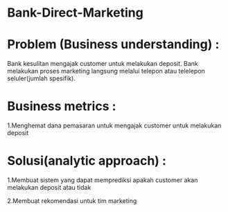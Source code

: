 # Bank-Direct-Marketing

# Problem (Business understanding) : 

Bank kesulitan mengajak customer untuk melakukan deposit. Bank melakukan proses marketing langsung melalui telepon atau telelepon seluler(jumlah spesifik).

# Business metrics :

1.Menghemat dana pemasaran untuk mengajak customer untuk melakukan deposit

# Solusi(analytic approach) :

1.Membuat sistem yang dapat memprediksi apakah customer akan melakukan deposit atau tidak

2.Membuat rekomendasi untuk tim marketing
